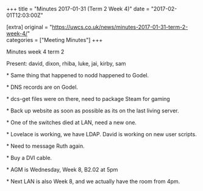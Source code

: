 +++
title = "Minutes 2017-01-31 (Term 2 Week 4)"
date = "2017-02-01T12:03:00Z"

[extra]
original = "https://uwcs.co.uk/news/minutes-2017-01-31-term-2-week-4/"    
categories = ["Meeting Minutes"]
+++

<p>Minutes week 4 term 2<br/></p>

<!-- more -->

Present: david, dixon, rhiba, luke, jai, kirby, sam  
  
\* Same thing that happened to nodd happened to Godel.  
  
\* DNS records are on Godel.  
  
\* dcs-get files were on there, need to package Steam for gaming  
  
\* Back up website as soon as possible as its on the last living server.  
  
\* One of the switches died at LAN, need a new one.  
  
\* Lovelace is working, we have LDAP. David is working on new user scripts.  
  
\* Need to message Ruth again.  
  
\* Buy a DVI cable.  
  
\* AGM is Wednesday, Week 8, B2.02 at 5pm  
  
\* Next LAN is also Week 8, and we actually have the room from 4pm.

